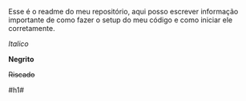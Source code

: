 Esse é o readme do meu repositório, aqui posso escrever informação importante de como fazer o setup do meu código e como iniciar ele corretamente.

*Italico* 

**Negrito** 

~~Riscado~~

#h1# 